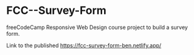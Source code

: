 # FCC--Survey-Form
 freeCodeCamp Responsive Web Design course project to build a survey form.

Link to the published https://fcc-survey-form-ben.netlify.app/

